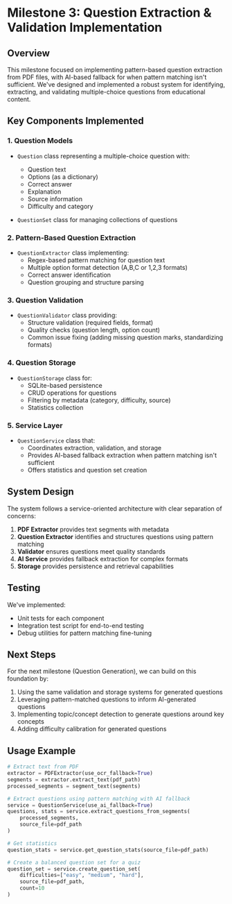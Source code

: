# Milestone 3: Question Extraction & Validation Implementation

## Overview

This milestone focused on implementing pattern-based question extraction from PDF files, with AI-based fallback for when pattern matching isn't sufficient. We've designed and implemented a robust system for identifying, extracting, and validating multiple-choice questions from educational content.

## Key Components Implemented

### 1. Question Models

- `Question` class representing a multiple-choice question with:
  - Question text
  - Options (as a dictionary)
  - Correct answer
  - Explanation
  - Source information
  - Difficulty and category

- `QuestionSet` class for managing collections of questions

### 2. Pattern-Based Question Extraction

- `QuestionExtractor` class implementing:
  - Regex-based pattern matching for question text
  - Multiple option format detection (A,B,C or 1,2,3 formats)
  - Correct answer identification
  - Question grouping and structure parsing

### 3. Question Validation

- `QuestionValidator` class providing:
  - Structure validation (required fields, format)
  - Quality checks (question length, option count)
  - Common issue fixing (adding missing question marks, standardizing formats)

### 4. Question Storage

- `QuestionStorage` class for:
  - SQLite-based persistence
  - CRUD operations for questions
  - Filtering by metadata (category, difficulty, source)
  - Statistics collection

### 5. Service Layer

- `QuestionService` class that:
  - Coordinates extraction, validation, and storage
  - Provides AI-based fallback extraction when pattern matching isn't sufficient
  - Offers statistics and question set creation

## System Design

The system follows a service-oriented architecture with clear separation of concerns:

1. **PDF Extractor** provides text segments with metadata
2. **Question Extractor** identifies and structures questions using pattern matching
3. **Validator** ensures questions meet quality standards
4. **AI Service** provides fallback extraction for complex formats
5. **Storage** provides persistence and retrieval capabilities

## Testing

We've implemented:

- Unit tests for each component
- Integration test script for end-to-end testing
- Debug utilities for pattern matching fine-tuning

## Next Steps

For the next milestone (Question Generation), we can build on this foundation by:

1. Using the same validation and storage systems for generated questions
2. Leveraging pattern-matched questions to inform AI-generated questions
3. Implementing topic/concept detection to generate questions around key concepts
4. Adding difficulty calibration for generated questions

## Usage Example

```python
# Extract text from PDF
extractor = PDFExtractor(use_ocr_fallback=True)
segments = extractor.extract_text(pdf_path)
processed_segments = segment_text(segments)

# Extract questions using pattern matching with AI fallback
service = QuestionService(use_ai_fallback=True)
questions, stats = service.extract_questions_from_segments(
    processed_segments, 
    source_file=pdf_path
)

# Get statistics
question_stats = service.get_question_stats(source_file=pdf_path)

# Create a balanced question set for a quiz
question_set = service.create_question_set(
    difficulties=["easy", "medium", "hard"],
    source_file=pdf_path,
    count=10
)
```